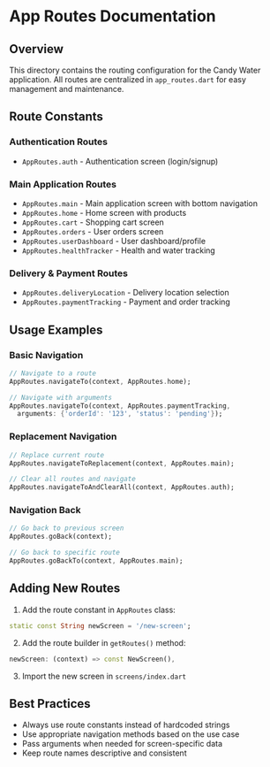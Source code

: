# App Routes Documentation

## Overview
This directory contains the routing configuration for the Candy Water application. All routes are centralized in `app_routes.dart` for easy management and maintenance.

## Route Constants

### Authentication Routes
- `AppRoutes.auth` - Authentication screen (login/signup)

### Main Application Routes
- `AppRoutes.main` - Main application screen with bottom navigation
- `AppRoutes.home` - Home screen with products
- `AppRoutes.cart` - Shopping cart screen
- `AppRoutes.orders` - User orders screen
- `AppRoutes.userDashboard` - User dashboard/profile
- `AppRoutes.healthTracker` - Health and water tracking

### Delivery & Payment Routes
- `AppRoutes.deliveryLocation` - Delivery location selection
- `AppRoutes.paymentTracking` - Payment and order tracking

## Usage Examples

### Basic Navigation
```dart
// Navigate to a route
AppRoutes.navigateTo(context, AppRoutes.home);

// Navigate with arguments
AppRoutes.navigateTo(context, AppRoutes.paymentTracking, 
  arguments: {'orderId': '123', 'status': 'pending'});
```

### Replacement Navigation
```dart
// Replace current route
AppRoutes.navigateToReplacement(context, AppRoutes.main);

// Clear all routes and navigate
AppRoutes.navigateToAndClearAll(context, AppRoutes.auth);
```

### Navigation Back
```dart
// Go back to previous screen
AppRoutes.goBack(context);

// Go back to specific route
AppRoutes.goBackTo(context, AppRoutes.main);
```

## Adding New Routes

1. Add the route constant in `AppRoutes` class:
```dart
static const String newScreen = '/new-screen';
```

2. Add the route builder in `getRoutes()` method:
```dart
newScreen: (context) => const NewScreen(),
```

3. Import the new screen in `screens/index.dart`

## Best Practices

- Always use route constants instead of hardcoded strings
- Use appropriate navigation methods based on the use case
- Pass arguments when needed for screen-specific data
- Keep route names descriptive and consistent 